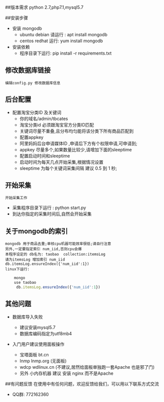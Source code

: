 ##版本需求
python 2.7,php7.1,mysql5.7

##安装步骤
* 安装 mongodb
  * ubuntu debian 请运行  : apt install mongodb
  * centos redhat 运行: yum install mongodb
* 安装依赖
  * 程序目录下运行: pip install -r requirements.txt

## 修改数据库链接
    编辑config.py 修改数据库信息

## 后台配置
*  配置淘宝分类ID 及关键词
    * 你的域名/admin/tbcates
     * 淘宝分类id 必须跟淘宝官方分类ID匹配
     * 关键词尽量不重叠,且分布均匀能将该分类下所有商品匹配到
    * 配置appkey
     * 阿里妈妈后台申请媒体ID ,申请后下方有个权限申请,可申请到;
     * appkey 尽量多个,如果数量比较少,请增加下面的sleeptime
    * 配置启动时间和sleeptime
     * 启动时间为每天几点开始采集,根据情况设置
     * sleeptime 为每个关键词采集间隔  建议 0.5  到 1 秒;

## 开始采集
    开始采集工作
*  采集程序目录下运行 : python start.py
*  到达你指定的采集时间后,自然会开始采集

## 关于mongodb的索引
    mongodb 用于商品去重;单核cpu机器可能效率很低;请自行注意
    另外,一定要指定索引 num_iid,否则cpu会爆
    本程序设定的 db名为: taobao  collection:itemsLog
    请为itemsLog 增加索引 num_iid
    db.itemsLog.ensureIndex({'num_iid':1})
    linux下运行:
```javascript
    mongo
    use taobao
     db.itemsLog.ensureIndex({'num_iid':1})
```
## 其他问题

* 数据库导入失败
    * 建议安装mysql5.7
    * 数据库编码指定为utf8mb4

* 入门用户建议使用面板操作
    * 宝塔面板  bt.cn
    * lnmp  lnmp.org (无面板)
    * wdcp  wdlinux.cn (不建议,居然给面板单独跑一套Apache 也是邪了门)
    * 另外 小内存机器 建议  安装 nginx 而不是Apache








##有问题反馈
在使用中有任何问题，欢迎反馈给我们，可以用以下联系方式交流

* QQ群: 772162360